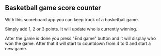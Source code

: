 ## Basketball game score counter

With this scoreboard app you can keep track of a basketball game. 

Simply add 1, 2 or 3 points. It will update who is currently winning.

After the game is done you press "End game" button and it will display who won the game. After that it will start to countdown from 4 to 0 and start a new game. 
